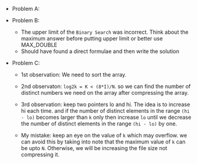 * Problem A:
* Problem B: 
    * The upper limit of the `Binary Search` was incorrect. Think about the maximum answer before putting upper limit or better use MAX_DOUBLE
    * Should have found a direct formulae and then write the solution
     
* Problem C:
    * 1st observation: We need to sort the array.
    * 2nd observaton: `log2k = K < (8*I)/N`. so we can find the 
    number of distinct numbers we need on the array after compressing the array.
    * 3rd observation: keep two pointers lo and hi. The idea is to increase
    hi each time. and if the number of distinct elements in the range
    `(hi - lo)` becomes larger than `k` only then increase `lo`
    until we decrease the number of distinct elements in the range 
     `(hi - lo)` by one. 
     
    * My mistake: keep an eye on the value of `k` which may overflow.
    we can avoid this by taking into note that the maximum value of 
    `k` can be upto `N`. Otherwise, we will be increasing the file size 
    not compressing it.